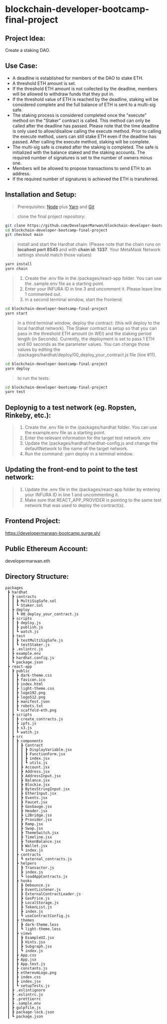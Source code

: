 # blockchain-developer-bootcamp-final-project

## Project Idea: 
Create a staking DAO.

## Use Case:
- A deadline is established for members of the DAO to stake ETH.
- A threshold ETH amount is set.
- If the threshold ETH amount is not collected by the deadline, members will be allowed to withdraw funds that they put in.
- If the threshold value of ETH is reached by the deadline, staking will be considered complete and the full balance of ETH is sent to a multi-sig safe. 
- The staking process is considered completed once the "execute" method on the "Staker" contract is called. This method can only be called after the deadline has passed. Please note that the time deadline is only used to allow/disallow calling the execute method. Prior to calling the execute method, users can still stake ETH even if the deadline has passed. After calling the execute method, staking will be complete.
- The multi-sig safe is created after the staking is completed. The safe is initialized with the balance staked and the staking accounts. The required number of signatures is set to the number of owners minus one.
- Members will be allowed to propose transactions to send ETH to an address.
- If the required number of signatures is achieved the ETH is transferred.

## Installation and Setup:
> Prerequisites: [Node](https://nodejs.org/en/download/) plus [Yarn](https://classic.yarnpkg.com/en/docs/install/) and [Git](https://git-scm.com/downloads)

> clone the final project repository:

```bash
git clone https://github.com/DeveloperMarwan/blockchain-developer-bootcamp-final-project.git
cd blockchain-developer-bootcamp-final-project
git checkout main
```

> install and start the‍ Hardhat chain: (Please note that the chain runs on **locahost port 8545** and with **chain id: 1337**. Your MetaMask Network settings should match those values)

```bash
yarn install
yarn chain
```

> 1. Create the .env file in the /packages/react-app folder. You can use the .sample.env file as a starting point. 
> 2. Enter your INFURA ID in line 3 and uncomment it. Please leave line 1 commented out.
> 3. in a second terminal window, start the frontend:

```bash
cd blockchain-developer-bootcamp-final-project
yarn start
```

> in a third terminal window, deploy the contract: (this will deploy to the local hardhat network). 
> The Staker contract is setup so that you can pass in the threshold  ETH amount (in WEI) and the staking period length (in Seconds). Currently, the deployment is set to pass 1 ETH and 60 seconds as the parameter values. You can change those values by editing the /packages/hardhat/deploy/00_deploy_your_contract.js file (line #11).

```bash
cd blockchain-developer-bootcamp-final-project
yarn deploy
```

> to run the tests:

```bash
cd blockchain-developer-bootcamp-final-project
yarn test
```
## Deploynig to a test network (eg. Ropsten, Rinkeby, etc.):
> 1. Create the .env file in the /packages/hardhat folder. You can use the example.env file as a starting point.
> 2. Enter the relevant information for the target test network .env
> 3. Update the /packages/hardhat/hardhat-config.js and change the defaultNetwork to the name of the target network.
> 4. Run the command: yarn deploy in a terminal window. 

## Updating the front-end to point to the test network:
> 1. Update the .env file in the /packages/react-app folder by entering your INFURA ID in line 1 and uncommenting it.
> 2. Make sure that REACT_APP_PROVIDER is pointing to the same test network that was used to deploy the contract(s).

## Frontend Project:
https://developermarwan-bootcamp.surge.sh/ 

## Public Ethereum Account:
developermarwan.eth

## Directory Structure:
```
packages
 ┣ hardhat
 ┃ ┣ contracts
 ┃ ┃ ┣ MultiSigSafe.sol
 ┃ ┃ ┗ Staker.sol
 ┃ ┣ deploy
 ┃ ┃ ┗ 00_deploy_your_contract.js
 ┃ ┣ scripts
 ┃ ┃ ┣ deploy.js
 ┃ ┃ ┣ publish.js
 ┃ ┃ ┗ watch.js
 ┃ ┣ test
 ┃ ┃ ┣ testMultiSigSafe.js
 ┃ ┃ ┗ testStaker.js
 ┃ ┣ .eslintrc.js
 ┃ ┣ example.env
 ┃ ┣ hardhat.config.js
 ┃ ┗ package.json
 ┣ react-app
 ┃ ┣ public
 ┃ ┃ ┣ dark-theme.css
 ┃ ┃ ┣ favicon.ico
 ┃ ┃ ┣ index.html
 ┃ ┃ ┣ light-theme.css
 ┃ ┃ ┣ logo192.png
 ┃ ┃ ┣ logo512.png
 ┃ ┃ ┣ manifest.json
 ┃ ┃ ┣ robots.txt
 ┃ ┃ ┗ scaffold-eth.png
 ┃ ┣ scripts
 ┃ ┃ ┣ create_contracts.js
 ┃ ┃ ┣ ipfs.js
 ┃ ┃ ┣ s3.js
 ┃ ┃ ┗ watch.js
 ┃ ┣ src
 ┃ ┃ ┣ components
 ┃ ┃ ┃ ┣ Contract
 ┃ ┃ ┃ ┃ ┣ DisplayVariable.jsx
 ┃ ┃ ┃ ┃ ┣ FunctionForm.jsx
 ┃ ┃ ┃ ┃ ┣ index.jsx
 ┃ ┃ ┃ ┃ ┗ utils.js
 ┃ ┃ ┃ ┣ Account.jsx
 ┃ ┃ ┃ ┣ Address.jsx
 ┃ ┃ ┃ ┣ AddressInput.jsx
 ┃ ┃ ┃ ┣ Balance.jsx
 ┃ ┃ ┃ ┣ Blockie.jsx
 ┃ ┃ ┃ ┣ BytesStringInput.jsx
 ┃ ┃ ┃ ┣ EtherInput.jsx
 ┃ ┃ ┃ ┣ Events.jsx
 ┃ ┃ ┃ ┣ Faucet.jsx
 ┃ ┃ ┃ ┣ GasGauge.jsx
 ┃ ┃ ┃ ┣ Header.jsx
 ┃ ┃ ┃ ┣ L2Bridge.jsx
 ┃ ┃ ┃ ┣ Provider.jsx
 ┃ ┃ ┃ ┣ Ramp.jsx
 ┃ ┃ ┃ ┣ Swap.jsx
 ┃ ┃ ┃ ┣ ThemeSwitch.jsx
 ┃ ┃ ┃ ┣ Timeline.jsx
 ┃ ┃ ┃ ┣ TokenBalance.jsx
 ┃ ┃ ┃ ┣ Wallet.jsx
 ┃ ┃ ┃ ┗ index.js
 ┃ ┃ ┣ contracts
 ┃ ┃ ┃ ┗ external_contracts.js
 ┃ ┃ ┣ helpers
 ┃ ┃ ┃ ┣ Transactor.js
 ┃ ┃ ┃ ┣ index.js
 ┃ ┃ ┃ ┗ loadAppContracts.js
 ┃ ┃ ┣ hooks
 ┃ ┃ ┃ ┣ Debounce.js
 ┃ ┃ ┃ ┣ EventListener.js
 ┃ ┃ ┃ ┣ ExternalContractLoader.js
 ┃ ┃ ┃ ┣ GasPrice.js
 ┃ ┃ ┃ ┣ LocalStorage.js
 ┃ ┃ ┃ ┣ TokenList.js
 ┃ ┃ ┃ ┣ index.js
 ┃ ┃ ┃ ┗ useContractConfig.js
 ┃ ┃ ┣ themes
 ┃ ┃ ┃ ┣ dark-theme.less
 ┃ ┃ ┃ ┗ light-theme.less
 ┃ ┃ ┣ views
 ┃ ┃ ┃ ┣ ExampleUI.jsx
 ┃ ┃ ┃ ┣ Hints.jsx
 ┃ ┃ ┃ ┣ Subgraph.jsx
 ┃ ┃ ┃ ┗ index.js
 ┃ ┃ ┣ App.css
 ┃ ┃ ┣ App.jsx
 ┃ ┃ ┣ App.test.js
 ┃ ┃ ┣ constants.js
 ┃ ┃ ┣ ethereumLogo.png
 ┃ ┃ ┣ index.css
 ┃ ┃ ┣ index.jsx
 ┃ ┃ ┗ setupTests.js
 ┃ ┣ .eslintignore
 ┃ ┣ .eslintrc.js
 ┃ ┣ .prettierrc
 ┃ ┣ .sample.env
 ┃ ┣ gulpfile.js
 ┃ ┣ package-lock.json
 ┃ ┗ package.json
 ```







